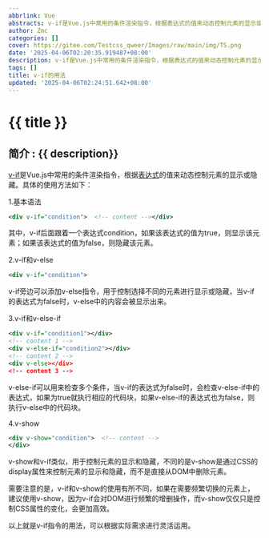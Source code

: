 ```yaml
---
abbrlink: Vue
abstracts: v-if是Vue.js中常用的条件渲染指令，根据表达式的值来动态控制元素的显示或隐藏。
author: Zmc
categories: []
cover: https://gitee.com/Testcss_qweer/Images/raw/main/img/TS.png
date: '2025-04-06T02:20:35.919487+08:00'
description: v-if是Vue.js中常用的条件渲染指令，根据表达式的值来动态控制元素的显示或隐藏。
tags: []
title: v-if的用法
updated: '2025-04-06T02:24:51.642+08:00'
---
```

#  {{ title }}

## 简介 : {{ description}}

[v-if](https://so.csdn.net/so/search?q=v-if&spm=1001.2101.3001.7020)是Vue.js中常用的条件渲染指令，根据[表达式](https://so.csdn.net/so/search?q=%E8%A1%A8%E8%BE%BE%E5%BC%8F&spm=1001.2101.3001.7020)的值来动态控制元素的显示或隐藏。具体的使用方法如下：

1.基本语法

```xml
<div v-if="condition">  <!-- content --></div>
```

其中，v-if后面跟着一个表达式condition，如果该表达式的值为true，则显示该元素；如果该表达式的值为false，则隐藏该元素。

2.v-if和v-else

```xml
<div v-if="condition"> 
```

v-if旁边可以添加v-else指令，用于控制选择不同的元素进行显示或隐藏，当v-if的表达式为false时，v-else中的内容会被显示出来。

3.v-if和v-else-if

```xml
<div v-if="condition1"></div>  
<!-- content 1 -->
<div v-else-if="condition2"></div>  
<!-- content 2 -->
<div v-else></div>  
<!-- content 3 -->
```

v-else-if可以用来检查多个条件，当v-if的表达式为false时，会检查v-else-if中的表达式，如果为true就执行相应的代码块，如果v-else-if的表达式也为false，则执行v-else中的代码块。

4.v-show

```xml
<div v-show="condition">  <!-- content -->
</div>
```

v-show和v-if类似，用于控制元素的显示和隐藏，不同的是v-show是通过CSS的display属性来控制元素的显示和隐藏，而不是直接从DOM中删除元素。

需要注意的是，v-if和v-show的使用有所不同，如果在需要频繁切换的元素上，建议使用v-show，因为v-if会对DOM进行频繁的增删操作，而v-show仅仅只是控制CSS属性的变化，会更加高效。

以上就是v-if指令的用法，可以根据实际需求进行灵活运用。

</form>
</div>
